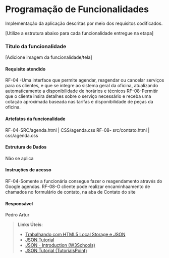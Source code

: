 # Programação de Funcionalidades

Implementação da aplicação descritas por meio dos requisitos codificados. 

[Utilize a estrutura abaixo para cada funcionalidade entregue na etapa]

### Título da funcionalidade

[Adicione imagem da funcionalidade/tela]


#### Requisito atendido

RF-04
-Uma interface que permite agendar, reagendar ou cancelar serviços para os clientes, e que se integre ao sistema geral da oficina, atualizando automaticamente a disponibilidade de horários e técnicos
RF-08-Permitir que o cliente insira detalhes sobre o serviço necessário e receba uma cotação aproximada baseada nas tarifas e disponibilidade de peças da oficina. 


#### Artefatos da funcionalidade

RF-04-SRC/agenda.html | CSS/agenda.css
RF-08- src/contato.html | css/agenda.css


#### Estrutura de Dados

Não se aplica


#### Instruções de acesso

RF-04-Somente a funcionária consegue fazer o reagendamento através do Google agendas.
RF-08-O cliente pode realizar encaminhaamento de chamados no formulário de contato, na aba de Contato do site


#### Responsável

Pedro Artur




> **Links Úteis**:
> - [Trabalhando com HTML5 Local Storage e JSON](https://www.devmedia.com.br/trabalhando-com-html5-local-storage-e-json/29045)
> - [JSON Tutorial](https://www.w3resource.com/JSON)
> - [JSON - Introduction (W3Schools)](https://www.w3schools.com/js/js_json_intro.asp)
> - [JSON Tutorial (TutorialsPoint)](https://www.tutorialspoint.com/json/index.htm)


